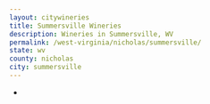 ```yaml
---
layout: citywineries
title: Summersville Wineries
description: Wineries in Summersville, WV
permalink: /west-virginia/nicholas/summersville/
state: wv
county: nicholas
city: summersville
---
```

-
